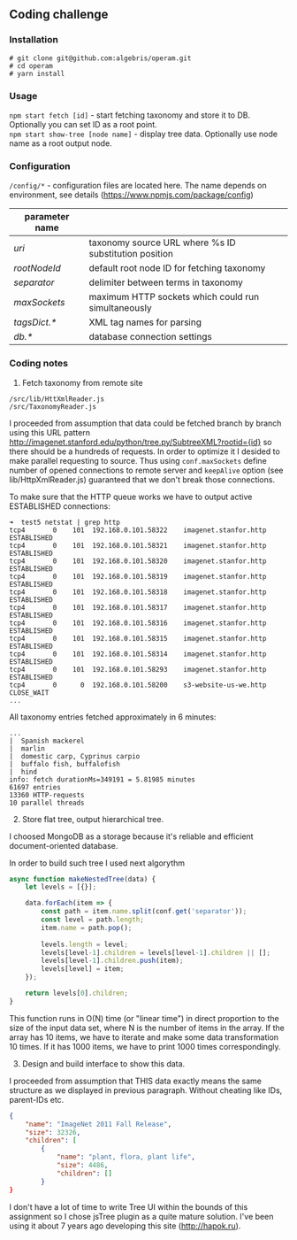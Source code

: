 ## Coding challenge

### Installation 

```
# git clone git@github.com:algebris/operam.git
# cd operam
# yarn install
```

### Usage

`npm start fetch [id]` - start fetching taxonomy and store it to DB. Optionally you can set ID as a root point.  
`npm start show-tree [node name]` - display tree data. Optionally use node name as a root output node.

### Configuration

`/config/*` - configuration files are located here. The name depends on environment, see details (https://www.npmjs.com/package/config)

| parameter name | |
| ---- | ---- |
| *uri* | taxonomy source URL where %s ID substitution position |
| *rootNodeId* | default root node ID for fetching taxonomy |
| *separator* | delimiter between terms in taxonomy |
| *maxSockets* | maximum HTTP sockets which could run simultaneously |
| *tagsDict.\** | XML tag names for parsing |
| *db.\** | database connection settings |

### Coding notes
1. Fetch taxonomy from remote site 

```
/src/lib/HttXmlReader.js
/src/TaxonomyReader.js
```

I proceeded from assumption that data could be fetched branch by branch using this URL pattern 
http://imagenet.stanford.edu/python/tree.py/SubtreeXML?rootid={id} so there should be a hundreds of requests. In order to optimize it
I desided to make parallel requesting to source. Thus using `conf.maxSockets` define number of opened connections to remote server and
`keepAlive` option (see lib/HttpXmlReader.js) guaranteed that we don't break those connections.

To make sure that the HTTP queue works we have to output active ESTABLISHED connections:
```
➜  test5 netstat | grep http
tcp4       0    101  192.168.0.101.58322    imagenet.stanfor.http  ESTABLISHED
tcp4       0    101  192.168.0.101.58321    imagenet.stanfor.http  ESTABLISHED
tcp4       0    101  192.168.0.101.58320    imagenet.stanfor.http  ESTABLISHED
tcp4       0    101  192.168.0.101.58319    imagenet.stanfor.http  ESTABLISHED
tcp4       0    101  192.168.0.101.58318    imagenet.stanfor.http  ESTABLISHED
tcp4       0    101  192.168.0.101.58317    imagenet.stanfor.http  ESTABLISHED
tcp4       0    101  192.168.0.101.58316    imagenet.stanfor.http  ESTABLISHED
tcp4       0    101  192.168.0.101.58315    imagenet.stanfor.http  ESTABLISHED
tcp4       0    101  192.168.0.101.58314    imagenet.stanfor.http  ESTABLISHED
tcp4       0    101  192.168.0.101.58293    imagenet.stanfor.http  ESTABLISHED
tcp4       0      0  192.168.0.101.58200    s3-website-us-we.http  CLOSE_WAIT 
...
```

All taxonomy entries fetched approximately in 6 minutes:
```
...
|  Spanish mackerel
|  marlin
|  domestic carp, Cyprinus carpio
|  buffalo fish, buffalofish
|  hind
info: fetch durationMs=349191 = 5.81985 minutes
61697 entries
13360 HTTP-requests
10 parallel threads
```

2. Store flat tree, output hierarchical tree.

I choosed MongoDB as a storage because it's reliable and efficient document-oriented database. 

In order to build such tree I used next algorythm

```javascript
async function makeNestedTree(data) {
	let levels = [{}];

	data.forEach(item => {
		const path = item.name.split(conf.get('separator'));
		const level = path.length;
		item.name = path.pop();
		
		levels.length = level;
		levels[level-1].children = levels[level-1].children || [];
		levels[level-1].children.push(item);
		levels[level] = item;
	});

	return levels[0].children;
}
```

This function runs in O(N) time (or "linear time") in direct proportion to the size of the input data set, where N is the number of items in the array.
If the array has 10 items, we have to iterate and make some data transformation 10 times. If it has 1000 items, we have to print 1000 times correspondingly.

3. Design and build interface to show this data.

I proceeded from assumption that THIS data exactly means the same structure as we displayed in previous paragraph. Without cheating like IDs, parent-IDs etc.

```json
{
    "name": "ImageNet 2011 Fall Release",
    "size": 32326,
    "children": [
        {
            "name": "plant, flora, plant life",
            "size": 4486,
            "children": []
        }
}
```
I don't have a lot of time to write Tree UI within the bounds of this assignment so I chose jsTree plugin as a quite mature solution. I've been using it about 7 years ago developing this site (http://hapok.ru).




